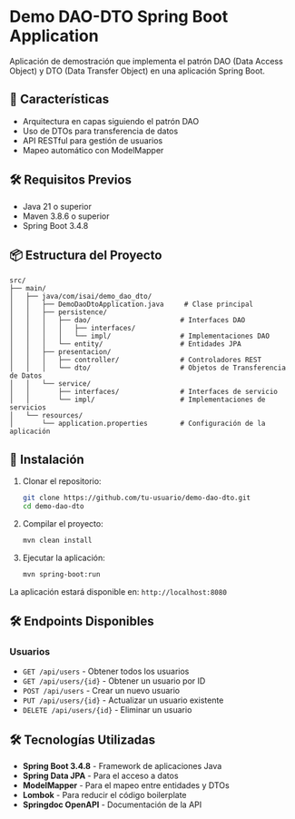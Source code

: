 # Demo DAO-DTO Spring Boot Application

Aplicación de demostración que implementa el patrón DAO (Data Access Object) y DTO (Data Transfer Object) en una aplicación Spring Boot.

## 🚀 Características

- Arquitectura en capas siguiendo el patrón DAO
- Uso de DTOs para transferencia de datos
- API RESTful para gestión de usuarios
- Mapeo automático con ModelMapper

## 🛠️ Requisitos Previos

- Java 21 o superior
- Maven 3.8.6 o superior
- Spring Boot 3.4.8

## 📦 Estructura del Proyecto

```
src/
├── main/
│   ├── java/com/isai/demo_dao_dto/
│   │   ├── DemoDaoDtoApplication.java     # Clase principal
│   │   ├── persistence/                   
│   │   │   ├── dao/                      # Interfaces DAO
│   │   │   │   ├── interfaces/           
│   │   │   │   └── impl/                 # Implementaciones DAO
│   │   │   └── entity/                   # Entidades JPA
│   │   ├── presentacion/                 
│   │   │   ├── controller/               # Controladores REST
│   │   │   └── dto/                      # Objetos de Transferencia de Datos
│   │   └── service/
│   │       ├── interfaces/               # Interfaces de servicio
│   │       └── impl/                     # Implementaciones de servicios
│   └── resources/
│       └── application.properties        # Configuración de la aplicación
```

## 🚀 Instalación

1. Clonar el repositorio:
   ```bash
   git clone https://github.com/tu-usuario/demo-dao-dto.git
   cd demo-dao-dto
   ```

2. Compilar el proyecto:
   ```bash
   mvn clean install
   ```

3. Ejecutar la aplicación:
   ```bash
   mvn spring-boot:run
   ```

La aplicación estará disponible en: `http://localhost:8080`

## 🛠️ Endpoints Disponibles

### Usuarios

- `GET /api/users` - Obtener todos los usuarios
- `GET /api/users/{id}` - Obtener un usuario por ID
- `POST /api/users` - Crear un nuevo usuario
- `PUT /api/users/{id}` - Actualizar un usuario existente
- `DELETE /api/users/{id}` - Eliminar un usuario

## 🛠️ Tecnologías Utilizadas

- **Spring Boot 3.4.8** - Framework de aplicaciones Java
- **Spring Data JPA** - Para el acceso a datos
- **ModelMapper** - Para el mapeo entre entidades y DTOs
- **Lombok** - Para reducir el código boilerplate
- **Springdoc OpenAPI** - Documentación de la API

